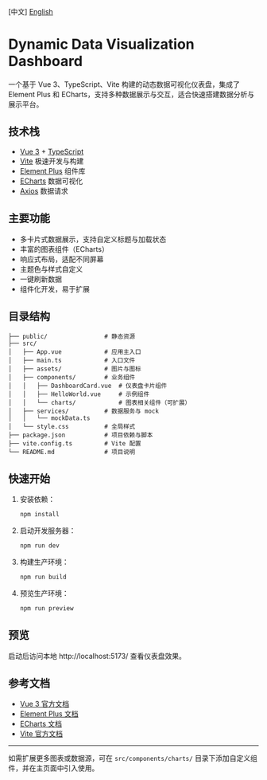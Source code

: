 [中文] [English](README_EN.md)

# Dynamic Data Visualization Dashboard

一个基于 Vue 3、TypeScript、Vite 构建的动态数据可视化仪表盘，集成了 Element Plus 和 ECharts，支持多种数据展示与交互，适合快速搭建数据分析与展示平台。

## 技术栈
- [Vue 3](https://vuejs.org/) + [TypeScript](https://www.typescriptlang.org/)
- [Vite](https://vitejs.dev/) 极速开发与构建
- [Element Plus](https://element-plus.org/) 组件库
- [ECharts](https://echarts.apache.org/) 数据可视化
- [Axios](https://axios-http.com/) 数据请求

## 主要功能
- 多卡片式数据展示，支持自定义标题与加载状态
- 丰富的图表组件（ECharts）
- 响应式布局，适配不同屏幕
- 主题色与样式自定义
- 一键刷新数据
- 组件化开发，易于扩展

## 目录结构
```
├── public/                # 静态资源
├── src/
│   ├── App.vue            # 应用主入口
│   ├── main.ts            # 入口文件
│   ├── assets/            # 图片与图标
│   ├── components/        # 业务组件
│   │   ├── DashboardCard.vue  # 仪表盘卡片组件
│   │   ├── HelloWorld.vue     # 示例组件
│   │   └── charts/            # 图表相关组件（可扩展）
│   ├── services/          # 数据服务与 mock
│   │   └── mockData.ts
│   └── style.css          # 全局样式
├── package.json           # 项目依赖与脚本
├── vite.config.ts         # Vite 配置
└── README.md              # 项目说明
```

## 快速开始
1. 安装依赖：
   ```bash
   npm install
   ```
2. 启动开发服务器：
   ```bash
   npm run dev
   ```
3. 构建生产环境：
   ```bash
   npm run build
   ```
4. 预览生产环境：
   ```bash
   npm run preview
   ```

## 预览
启动后访问本地 http://localhost:5173/ 查看仪表盘效果。

## 参考文档
- [Vue 3 官方文档](https://vuejs.org/)
- [Element Plus 文档](https://element-plus.org/zh-CN/)
- [ECharts 文档](https://echarts.apache.org/zh/index.html)
- [Vite 官方文档](https://vitejs.dev/)

---
如需扩展更多图表或数据源，可在 `src/components/charts/` 目录下添加自定义组件，并在主页面中引入使用。

